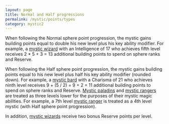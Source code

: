 ```yaml
---
layout: page
title: Normal and Half progressions
permalink: /mystic/points/types
category: mystic2
---
```

When following the Normal sphere point progression, the mystic gains
building points equal to double his new level plus his key ability
modifier. For example, a [mystic wizard](/mystic/classes/wizard) with an
Intelligence of 17 who achieves fifth level receives 2 \* 5 + 3 = 13
additional building points to spend on sphere ranks and Reserve.

When following the Half sphere point progression, the mystic gains
building points equal to his new level plus half his key ability
modifier (rounded down). For example, a [mystic
bard](/mystic/classes/bard) with a Charisma of 21 who achieves ninth
level receives 9 + (5 / 2) = 9 + 2 = 11 additional building points to
spend on sphere ranks and Reserve. [Mystic
paladins](/mystic/classes/paladin) and [mystic
rangers](/mystic/classes/ranger) are treated as three levels lower for
the purposes of their mystic magic abilities. For example, a 7th level
[mystic ranger](/mystic/classes/ranger) is treated as a 4th level mystic
(with Half sphere point progression).

In addition, [mystic wizards](/mystic/classes/wizard) receive two bonus
Reserve points per level.
